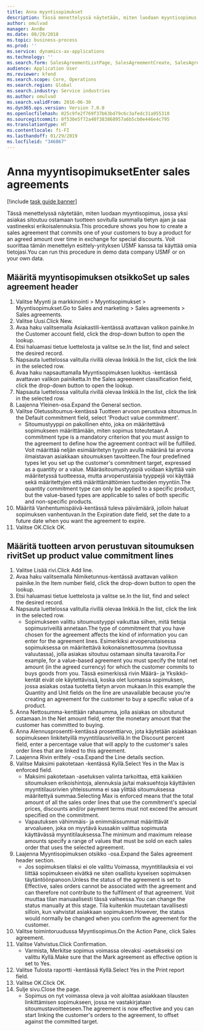 ```yaml
---
title: Anna myyntisopimukset
description: Tässä menettelyssä näytetään, miten luodaan myyntisopimus, jossa yksi asiakas sitoutuu ostamaan tuotteen sovitulla summalla tietyn ajan ja saa vastineeksi erikoisalennuksia.
author: omulvad
manager: AnnBe
ms.date: 08/29/2018
ms.topic: business-process
ms.prod: ''
ms.service: dynamics-ax-applications
ms.technology: ''
ms.search.form: SalesAgreementListPage, SalesAgreementCreate, SalesAgreement, InventItemIdLookupSimple, AgreementConfirmRunForm, SrsReportViewerForm
audience: Application User
ms.reviewer: kfend
ms.search.scope: Core, Operations
ms.search.region: Global
ms.search.industry: Service industries
ms.author: omulvad
ms.search.validFrom: 2016-06-30
ms.dyn365.ops.version: Version 7.0.0
ms.openlocfilehash: 025c9fe2f769f37b63bd79c6c3afedc31a955310
ms.sourcegitcommit: 0f530e5f72a40f383868957a6b5cb0e446e4c795
ms.translationtype: HT
ms.contentlocale: fi-FI
ms.lasthandoff: 01/29/2019
ms.locfileid: "346867"
---
```

# <a name="enter-sales-agreements"></a><span data-ttu-id="caa37-103">Anna myyntisopimukset</span><span class="sxs-lookup"><span data-stu-id="caa37-103">Enter sales agreements</span></span>

[!include [task guide banner](../../includes/task-guide-banner.md)]

<span data-ttu-id="caa37-104">Tässä menettelyssä näytetään, miten luodaan myyntisopimus, jossa yksi asiakas sitoutuu ostamaan tuotteen sovitulla summalla tietyn ajan ja saa vastineeksi erikoisalennuksia.</span><span class="sxs-lookup"><span data-stu-id="caa37-104">This procedure shows you how to create a sales agreement that commits one of your customers to buy a product for an agreed amount over time in exchange for special discounts.</span></span> <span data-ttu-id="caa37-105">Voit suorittaa tämän menettelyn esittely-yrityksen USMF kanssa tai käyttää omia tietojasi.</span><span class="sxs-lookup"><span data-stu-id="caa37-105">You can run this procedure in demo data company USMF or on your own data.</span></span>


## <a name="set-up-sales-agreement-header"></a><span data-ttu-id="caa37-106">Määritä myyntisopimuksen otsikko</span><span class="sxs-lookup"><span data-stu-id="caa37-106">Set up sales agreement header</span></span>
1. <span data-ttu-id="caa37-107">Valitse Myynti ja markkinointi > Myyntisopimukset > Myyntisopimukset.</span><span class="sxs-lookup"><span data-stu-id="caa37-107">Go to Sales and marketing > Sales agreements > Sales agreements.</span></span>
2. <span data-ttu-id="caa37-108">Valitse Uusi.</span><span class="sxs-lookup"><span data-stu-id="caa37-108">Click New.</span></span>
3. <span data-ttu-id="caa37-109">Avaa haku valitsemalla Asiakastili-kentässä avattavan valikon painike.</span><span class="sxs-lookup"><span data-stu-id="caa37-109">In the Customer account field, click the drop-down button to open the lookup.</span></span>
4. <span data-ttu-id="caa37-110">Etsi haluamasi tietue luettelosta ja valitse se.</span><span class="sxs-lookup"><span data-stu-id="caa37-110">In the list, find and select the desired record.</span></span>
5. <span data-ttu-id="caa37-111">Napsauta luettelossa valitulla rivillä olevaa linkkiä.</span><span class="sxs-lookup"><span data-stu-id="caa37-111">In the list, click the link in the selected row.</span></span>
6. <span data-ttu-id="caa37-112">Avaa haku napsauttamalla Myyntisopimuksen luokitus -kentässä avattavan valikon painiketta.</span><span class="sxs-lookup"><span data-stu-id="caa37-112">In the Sales agreement classification field, click the drop-down button to open the lookup.</span></span>
7. <span data-ttu-id="caa37-113">Napsauta luettelossa valitulla rivillä olevaa linkkiä.</span><span class="sxs-lookup"><span data-stu-id="caa37-113">In the list, click the link in the selected row.</span></span>
8. <span data-ttu-id="caa37-114">Laajenna Yleinen-osa.</span><span class="sxs-lookup"><span data-stu-id="caa37-114">Expand the General section.</span></span>
9. <span data-ttu-id="caa37-115">Valitse Oletussitoumus-kentässä Tuotteen arvoon perustuva sitoumus.</span><span class="sxs-lookup"><span data-stu-id="caa37-115">In the Default commitment field, select 'Product value commitment'.</span></span>
    * <span data-ttu-id="caa37-116">Sitoumustyyppi on pakollinen ehto, joka on määritettävä sopimukseen määrittämään, miten sopimus toteutetaan.</span><span class="sxs-lookup"><span data-stu-id="caa37-116">A commitment type is a mandatory criterion that you must assign to the agreement to define how the agreement contract will be fulfilled.</span></span> <span data-ttu-id="caa37-117">Voit määrittää neljän esimääritetyn tyypin avulla määränä tai arvona ilmaistavan asiakkaan sitoumuksen tavoitteen.</span><span class="sxs-lookup"><span data-stu-id="caa37-117">The four predefined types let you set up the customer's commitment target, expressed as a quantity or a value.</span></span> <span data-ttu-id="caa37-118">Määräsitoumustyyppiä voidaan käyttää vain määritetyssä tuotteessa, mutta arvoperustaisia tyyppejä voi käyttää sekä määritettyjen että määrittämättömien tuotteiden myyntiin.</span><span class="sxs-lookup"><span data-stu-id="caa37-118">The quantity commitment type can only be applied to a specific product, but the value-based types are applicable to sales of both specific and non-specific products.</span></span>  
10. <span data-ttu-id="caa37-119">Määritä Vanhentumispäivä-kentässä tuleva päivämäärä, jolloin haluat sopimuksen vanhentuvan.</span><span class="sxs-lookup"><span data-stu-id="caa37-119">In the Expiration date field, set the date to a future date when you want the agreement to expire.</span></span>
11. <span data-ttu-id="caa37-120">Valitse OK.</span><span class="sxs-lookup"><span data-stu-id="caa37-120">Click OK.</span></span>

## <a name="set-up-product-value-commitment-lines"></a><span data-ttu-id="caa37-121">Määritä tuotteen arvon perustuvan sitoumuksen rivit</span><span class="sxs-lookup"><span data-stu-id="caa37-121">Set up product value commitment lines</span></span>
1. <span data-ttu-id="caa37-122">Valitse Lisää rivi.</span><span class="sxs-lookup"><span data-stu-id="caa37-122">Click Add line.</span></span>
2. <span data-ttu-id="caa37-123">Avaa haku valitsemalla Nimiketunnus-kentässä avattavan valikon painike.</span><span class="sxs-lookup"><span data-stu-id="caa37-123">In the Item number field, click the drop-down button to open the lookup.</span></span>
3. <span data-ttu-id="caa37-124">Etsi haluamasi tietue luettelosta ja valitse se.</span><span class="sxs-lookup"><span data-stu-id="caa37-124">In the list, find and select the desired record.</span></span>
4. <span data-ttu-id="caa37-125">Napsauta luettelossa valitulla rivillä olevaa linkkiä.</span><span class="sxs-lookup"><span data-stu-id="caa37-125">In the list, click the link in the selected row.</span></span>
    * <span data-ttu-id="caa37-126">Sopimukseen valittu sitoumustyyppi vaikuttaa siihen, mitä tietoja sopimusriveillä annetaan.</span><span class="sxs-lookup"><span data-stu-id="caa37-126">The type of commitment that you have chosen for the agreement affects the kind of information you can enter for the agreement lines.</span></span> <span data-ttu-id="caa37-127">Esimerkiksi arvoperustaisessa sopimuksessa on määritettävä kokonaisnettosumma (sovitussa valuutassa), jolla asiakas sitoutuu ostamaan sinulta tavaroita.</span><span class="sxs-lookup"><span data-stu-id="caa37-127">For example, for a value-based agreement you must specify the total net amount (in the agreed currency) for which the customer commits to buys goods from you.</span></span> <span data-ttu-id="caa37-128">Tässä esimerkissä rivin Määrä- ja Yksikkö-kentät eivät ole käytettävissä, koska olet luomassa sopimuksen, jossa asiakas ostaa tuotetta tietyn arvon mukaan.</span><span class="sxs-lookup"><span data-stu-id="caa37-128">In this example the Quantity and Unit fields on the line are unavailable because you’re creating an agreement for the customer to buy a specific value of a product.</span></span>   
5. <span data-ttu-id="caa37-129">Anna Nettosumma-kenttään rahasumma, jolla asiakas on sitoutunut ostamaan.</span><span class="sxs-lookup"><span data-stu-id="caa37-129">In the Net amount field, enter the monetary amount that the customer has committed to buying.</span></span>
6. <span data-ttu-id="caa37-130">Anna Alennusprosentti-kentässä prosenttiarvo, jota käytetään asiakkaan sopimukseen linkitetyillä myyntitilausriveillä.</span><span class="sxs-lookup"><span data-stu-id="caa37-130">In the Discount percent field, enter a percentage value that will apply to the customer's sales order lines that are linked to this agreement.</span></span>
7. <span data-ttu-id="caa37-131">Laajenna Rivin erittely -osa.</span><span class="sxs-lookup"><span data-stu-id="caa37-131">Expand the Line details section.</span></span>
8. <span data-ttu-id="caa37-132">Valitse Maksimi pakotetaan -kentässä Kyllä.</span><span class="sxs-lookup"><span data-stu-id="caa37-132">Select Yes in the Max is enforced field.</span></span>
    * <span data-ttu-id="caa37-133">Maksimi pakotetaan -asetuksen valinta tarkoittaa, että kaikkien sitoumuksen erikoishintoja, alennuksia ja/tai maksuehtoja käyttävien myyntitilausrivien yhteissumma ei saa ylittää sitoumuksessa määritettyä summaa.</span><span class="sxs-lookup"><span data-stu-id="caa37-133">Selecting Max is enforced means that the total amount of all the sales order lines that use the commitment's special prices, discounts and/or payment terms must not exceed the amount specified on the commitment.</span></span>  
    * <span data-ttu-id="caa37-134">Vapautuksen vähimmäis- ja enimmäissummat määrittävät arvoalueen, joka on myytävä kussakin valittua sopimusta käyttävässä myyntitilauksessa.</span><span class="sxs-lookup"><span data-stu-id="caa37-134">The minimum and maximum release amounts specify a range of values that must be sold on each sales order that uses the selected agreement.</span></span>   
9. <span data-ttu-id="caa37-135">Laajenna Myyntisopimuksen otsikko -osa.</span><span class="sxs-lookup"><span data-stu-id="caa37-135">Expand the Sales agreement header section.</span></span>
    * <span data-ttu-id="caa37-136">Jos sopimuksen tilaksi ei ole valittu Voimassa, myyntitilauksia ei voi liittää sopimukseen eivätkä ne siten osallistu kyseisen sopimuksen täytäntöönpanoon.</span><span class="sxs-lookup"><span data-stu-id="caa37-136">Unless the status of the agreement is set to Effective, sales orders cannot be associated with the agreement and can therefore not contribute to the fulfilment of that agreement.</span></span> <span data-ttu-id="caa37-137">Voit muuttaa tilan manuaalisesti tässä vaiheessa.</span><span class="sxs-lookup"><span data-stu-id="caa37-137">You can change the status manually at this stage.</span></span> <span data-ttu-id="caa37-138">Tila kuitenkin muutetaan tavallisesti silloin, kun vahvistat asiakkaan sopimuksen.</span><span class="sxs-lookup"><span data-stu-id="caa37-138">However, the status would normally be changed when you confirm the agreement for the customer.</span></span>  
10. <span data-ttu-id="caa37-139">Valitse toimintoruudussa Myyntisopimus.</span><span class="sxs-lookup"><span data-stu-id="caa37-139">On the Action Pane, click Sales agreement.</span></span>
11. <span data-ttu-id="caa37-140">Valitse Vahvistus.</span><span class="sxs-lookup"><span data-stu-id="caa37-140">Click Confirmation.</span></span>
    * <span data-ttu-id="caa37-141">Varmista, Merkitse sopimus voimassa olevaksi -asetukseksi on valittu Kyllä.</span><span class="sxs-lookup"><span data-stu-id="caa37-141">Make sure that the Mark agreement as effective option is set to Yes.</span></span>  
12. <span data-ttu-id="caa37-142">Valitse Tulosta raportti -kentässä Kyllä.</span><span class="sxs-lookup"><span data-stu-id="caa37-142">Select Yes in the Print report field.</span></span>
13. <span data-ttu-id="caa37-143">Valitse OK.</span><span class="sxs-lookup"><span data-stu-id="caa37-143">Click OK.</span></span>
14. <span data-ttu-id="caa37-144">Sulje sivu.</span><span class="sxs-lookup"><span data-stu-id="caa37-144">Close the page.</span></span>
    * <span data-ttu-id="caa37-145">Sopimus on nyt voimassa oleva ja voit aloittaa asiakkaan tilausten linkittämisen sopimukseen, jossa ne vastakirjataan sitoumustavoitteeseen.</span><span class="sxs-lookup"><span data-stu-id="caa37-145">The agreement is now effective and you can start linking the customer's orders to the agreement, to offset against the committed target.</span></span>  

